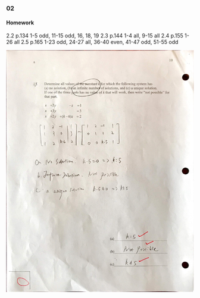### 02

#### Homework
2.2 p.134 1-5 odd, 11-15 odd, 16, 18, 19
2.3 p.144 1-4 all, 9-15 all
2.4 p.155 1-26 all
2.5 p.165 1-23 odd, 24-27 all, 36-40 even, 41-47 odd, 51-55 odd


![Graph](../assets/matrix_ex1.JPG)
